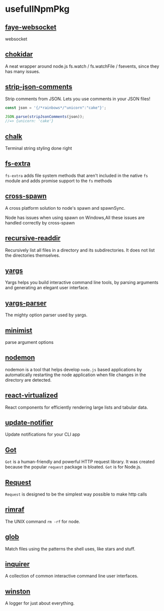 # usefullNpmPkg

## [faye-websocket](https://www.npmjs.com/package/faye-websocket)

websocket

## [chokidar](https://www.npmjs.com/package/chokidar)

A neat wrapper around node.js fs.watch / fs.watchFile / fsevents, since they has many issues.

## [strip-json-comments ](https://www.npmjs.com/package/strip-json-comments)

Strip comments from JSON. Lets you use comments in your JSON files!

```javascript
const json = '{/*rainbows*/"unicorn":"cake"}';

JSON.parse(stripJsonComments(json));
//=> {unicorn: 'cake'}
```

## [chalk](https://www.npmjs.com/package/chalk)

Terminal string styling done right

## [fs-extra](https://www.npmjs.com/package/fs-extra)

`fs-extra` adds file system methods that aren't included in the native `fs` module and adds promise support to the `fs` methods

## [cross-spawn](https://www.npmjs.com/package/cross-spawn)

A cross platform solution to node's spawn and spawnSync.

Node has issues when using spawn on Windows,All these issues are handled correctly by cross-spawn

## [recursive-readdir](https://www.npmjs.com/package/recursive-readdir)

Recursively list all files in a directory and its subdirectories. It does not list the directories themselves.

## [yargs](https://www.npmjs.com/package/yargs)

Yargs helps you build interactive command line tools, by parsing arguments and generating an elegant user interface.

## [yargs-parser](https://www.npmjs.com/package/yargs-parser)

The mighty option parser used by yargs.

## [minimist](https://www.npmjs.com/package/minimist)

parse argument options

## [nodemon](https://www.npmjs.com/package/nodemon)

nodemon is a tool that helps develop `node.js` based applications by automatically restarting the node application when file changes in the directory are detected.

## [react-virtualized](https://www.npmjs.com/package/react-virtualized)

React components for efficiently rendering large lists and tabular data.

## [update-notifier](https://www.npmjs.com/package/update-notifier)

Update notifications for your CLI app

## [Got](https://www.npmjs.com/package/Got)

`Got` is a human-friendly and powerful HTTP request library.
It was created because the popular `request` package is bloated.
`Got` is for Node.js.

## [Request](https://www.npmjs.com/package/Request)

`Request` is designed to be the simplest way possible to make http calls

## [rimraf](https://www.npmjs.com/package/rimraf)

The UNIX command `rm -rf` for node.

## [glob](https://www.npmjs.com/package/glob)

Match files using the patterns the shell uses, like stars and stuff.

## [inquirer](https://www.npmjs.com/package/inquirer)

A collection of common interactive command line user interfaces.

## [winston](https://www.npmjs.com/package/winston)

A logger for just about everything.
